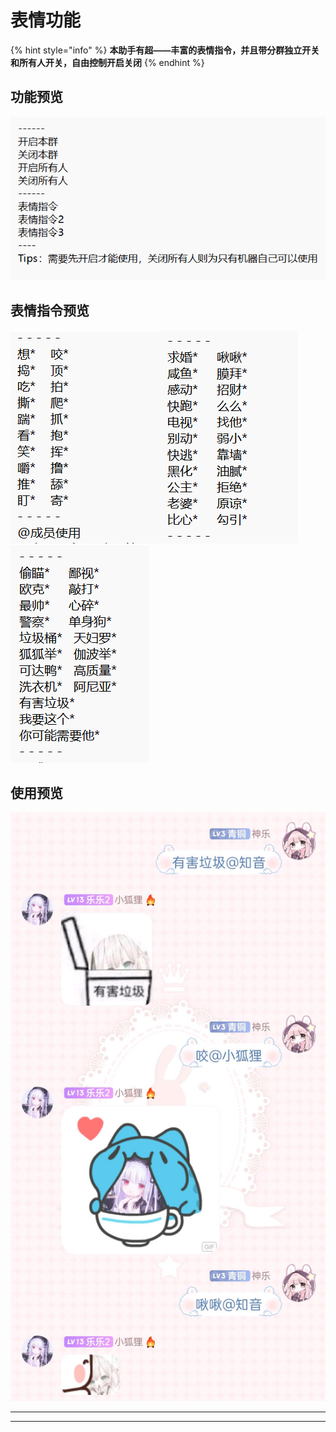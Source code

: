 # 表情功能

{% hint style="info" %}
**本助手有超——丰富的表情指令，并且带分群独立开关和所有人开关，自由控制开启关闭**
{% endhint %}

## **功能预览**

****![](<../.gitbook/assets/image (1).png>)****

## **表情指令预览**

****![](<../.gitbook/assets/image (20).png>)****![](<../.gitbook/assets/image (6).png>)****![](<../.gitbook/assets/image (25).png>)****

## **使用预览**

****![](../.gitbook/assets/IMG20220806211110.jpg)****

****

****
